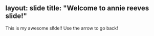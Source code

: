 layout: slide
title: "Welcome to annie reeves slide!" 
---
This is my awesome sl!de!! 
Use the arrow to go back!